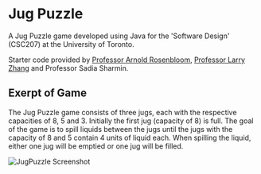# Jug Puzzle
A Jug Puzzle game developed using Java for the 'Software Design' (CSC207) at the University of Toronto.

Starter code provided by [Professor Arnold Rosenbloom](http://www.cs.toronto.edu/~arnold/), 
[Professor Larry Zhang](http://www.cs.utoronto.ca/~ylzhang/) and Professor Sadia Sharmin.

## Exerpt of Game
The Jug Puzzle game consists of three jugs, each with the respective capacities of 8, 5 and 3. 
Initially the first jug (capacity of 8) is full. The goal of the game is to spill liquids between the jugs until the jugs with the capacity of 8 and 5 contain 4 units of liquid each.
When spilling the liquid, either one jug will be emptied or one jug will be filled.

![JugPuzzle Screenshot](https://github.com/jonhoofficial/JugPuzzle/blob/master/JugPuzzleScreenshot.png)
